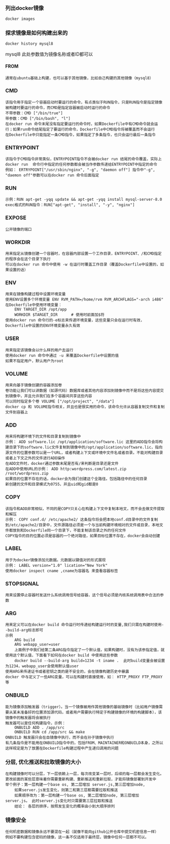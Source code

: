 ###  列出docker镜像

``` dockerfile
docker images
```

###  探求镜像是如何构建出来的
``` dockerfile
docker history mysql8
```
mysql8 此处参数值为镜像名称或者ID都可以 

####  FROM

    通常在ubuntu基础上构建，也可以基于其他镜像，比如自己构建的其他镜像（mysql8）

###  CMD

    该指令用于指定一个容器启动时要运行的命令，有点类似于RUN指令，只是RUN指令是指定镜像被构建时要运行的命令，而CMD是指定容器被启动时运行的命令
    不带参数：CMD ["/bin/true"]
    带参数：CMD ["/bin/bash", "l"]
    在docker run 命令末尾没有指定要运行的命令时，如果Dockerfile中有CMD命令就会运行；如果run命令结尾指定了要运行的命令，Dockerfile中CMD指令将被覆盖而不会运行
    在Dockerfile中只能指定一条CMD指令，如果指定了多条指令，也只会运行最后一条指令

###  ENTRYPOINT

    该指令于CMD指令非常类似，ENTRYPOINT指令不会被docker run 结尾的命令覆盖，实际上docker run  命令行中指定的任何参数都会被当作参数传递给ENTRYPOINT中指定的命令
    例如： ERTRYPOINT["/usr/sbin/nginx", "-g", "daemon off"] 指令中"-g", "daemon off"参数可以在docker run 命令后面指定

###  RUN

    示例：RUN apt-get -yqq update && apt-get -yqq install mysql-server-8.0
    exec格式的RUN指令：RUN["apt-get", "install", "-y", "nginx"]

###  EXPOSE

    公开镜像的端口

###  WORKDIR

    用来指定从镜像创建一个容器时，在容器内部设置一个工作目录，ENTRYPOINT、/和CMD指定的程序会在这个目录下执行
    可以在docker run 命令中使用 -w 在运行时覆盖工作目录（覆盖Dockerfile中设置的，如果设置的话）

###  ENV

    用来在镜像构建过程中设置环境变量
    使用ENV设置多个环境变量 ENV RVM_PATH=/home/rvm RVM_ARCHFLAGS="-arch i486"
    在Dockerfile中使用环境变量：
        ENV TARGET_DIR /opt/app
        WORKDIR $TARGET_DIR      # 使用时前面加$符
    使用docker run 命令行的-e标志来传递环境变量，这些变量只会在运行时有效，Dockerfile中设置的ENV环境变量永久有效

###  USER

    用来指定该镜像会以什么样的用户去运行
    使用docker run 命令中通过 -u 来覆盖Dockerfile中设置的值
    如果不指定用户，默认用户为root

###  VOLUME

    用来向基于镜像创建的容器添加卷
    卷功能让我们可以讲数据（如源代码）数据库或者其他内容添加到镜像中而不是将这些内容提交到镜像中，并且允许我们在多个容器间共享这些内容
    可以同时指定多个卷 VOLUME ["/opt/project", "/data"]
    docker cp 和 VOLUME指令相关，并且也是很实用的命令，该命令允许从容器复制文件和复制文件到容器上

###  ADD

    用来将构建环境下的文件和目录复制到镜像中
    示例： ADD software.lic /opt/application/software.lic 这里的ADD指令会将构建目录下的software.lic文件复制到镜像中的/opt/application/software.lic，指向源文件的位置参数可以是一个URL，或者构建上下文或环境中文件名或者目录。不能对构建目录或者上下文之外的文件进行ADD操作
    在ADD文件时，docker通过参数末尾是否有/来判断是目录还是文件
    在ADD中使用URL的示例： ADD http:wordpress.com/latest.zip /root/wordpress.zip
    如果目的位置不存在的话，docker会为我们创建这个全路径。包括路径中的任何目录
    新创建的文件和目录模式为0755，并且uid和gid都是0

###  COPY

    该指令和ADD非常相似，不同的是COPY只关心在构建上下文中复制本地文，而不会去做文件提取和解压
    示例： COPY conf.d/ /etc/apache2/ 这条指令将会把本地conf.d目录中的文件复制到/etc/apache2/目录中，文件源路径必须是一个与当前构建环境相对的文件或目录，本地文件都放到和Dockerfile同一个目录下，不能复制该目录之外的任何文件
    COPY指令的目的位置必须是容器的一个绝对路径，如果目标位置不存在，docker会自动创建

###  LABEL

    用于为docker镜像添加元数据。元数据以键值对的形式展现
    示例： LABEL version="1.0" lication="New York" 
    使用docker inspect cname ,cname为容器名 来查看容器标签

###  STOPSIGNAL

    用来设置停止容器时发送什么系统调用信号给容器，这个信号必须是内核系统调用表中合法的参数

###  ARG

    用来定义可以在docker build 命令运行时传递给构建运行时的变量,我们只需在构建时使用--build-arg标志即可
    示例 
        ARG build
        ARG webapp_user=user
        上面例子中我们给第二条ARG指令指定了一个默认值，如果构建时，没有为该参指定值，就使用这个默认值，下面看下如何在docker build 中使用这些参数
        docker build --build-arg build=1234 -t iname .  此时build变量会被设置为1234，webapp_user会使用默认值user
    使用ARG来传递证书或者密钥之类的是不安全的，会在镜像构建历史中暴露
    docker 中与定义了一些ARG变量，可以在构建时直接使用，如： HTTP_PROXY FTP_PROXY 等

###  ONBUILD

    能为镜像添加触发器（trigger）。当一个镜像被用作其他镜像的基础镜像时（比如用户镜像需要从某未准备好的位置添加源代码，或者用户需要执行特定于构建镜像的环境的构建脚本），该镜像中的触发器将会被执行
    触发器可以是任何构建指令，示例：
        ONBUILD ADD . /app/src
        ONBUILD RUN cd /app/src && make
    ONBUILD 触发器只会在自镜像中执行，而不会在孙子镜像中执行
    有几条指令是不能用在ONBUILD指令中的，包括FROM、MAINTAINER和ONBUILD本身，之所以这样规定是为了放置在Dockerfile构建过程中产生递归调用的问题

###  分层, 优化推送和拉取镜像的大小

    在构建镜像时可以分层，下一层依赖上一层，每次改变某一层时，后续的每一层都会发生变化。更改前面的某些层意味着你需要重新构建、重新推送和重新拉取，才能将镜像部署到开发中
    举个例子：第一层构建一个base os, 第二层增加 server.js,第三层增加node,
        如果server.js发生变化，则第二和第三层都需要拉取和推送
        如果顺序改为：第一层构建一个base os, 第二层增加node, 第三层增加 server.js。 此时server.js变化时只需要第三层拉取和推送
        结论： 各层的排序，按照发生变化的概率由小到大顺序排列

###  镜像安全

    任何机密数据和镜像永远不要混在一起（就像不能向github公开仓库中提交机密信息一样）
    例如不要构建包含密码的镜像，这一条不仅适用于最终层，镜像中任何一层都不可以。
    